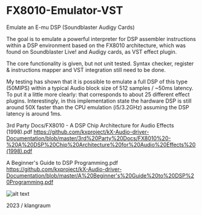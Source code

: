 # FX8010-Emulator-VST
Emulate an E-mu DSP (Soundblaster Audigy Cards)

The goal is to emulate a powerful interpreter for DSP assembler instructions within a 
DSP environment based on the FX8010 architecture, which was found on Soundblaster Live!
and Audigy cards, as VST effect plugin. 

The core functionality is given, but not unit tested. Syntax checker, register &
instructions mapper and VST integration still need to be done.

My testing has shown that it is possible to emulate a full DSP of this type (50MIPS) within a typical 
Audio block size of 512 samples / ~50ms latency. To put it a little more clearly: that corresponds 
to about 25 different effect plugins. Interestingly, in this implementation state the hardware
DSP is still around 50X faster than the CPU emulation (i5/3.2GHz) assuming the DSP latency is around 1ms.

3rd Party Docs/FX8010 - A DSP Chip Architecture for Audio Effects (1998).pdf
https://github.com/kxproject/kX-Audio-driver-Documentation/blob/master/3rd%20Party%20Docs/FX8010%20-%20A%20DSP%20Chip%20Architecture%20for%20Audio%20Effects%20(1998).pdf

A Beginner's Guide to DSP Programming.pdf
https://github.com/kxproject/kX-Audio-driver-Documentation/blob/master/A%20Beginner's%20Guide%20to%20DSP%20Programming.pdf

![alt text]([http://url/to/img.png](https://upload.wikimedia.org/wikipedia/en/thumb/c/ca/EMU10K1-SEFbySpc.jpg/615px-EMU10K1-SEFbySpc.jpg?20071114122233)https://upload.wikimedia.org/wikipedia/en/thumb/c/ca/EMU10K1-SEFbySpc.jpg/615px-EMU10K1-SEFbySpc.jpg?20071114122233)

2023 / klangraum
